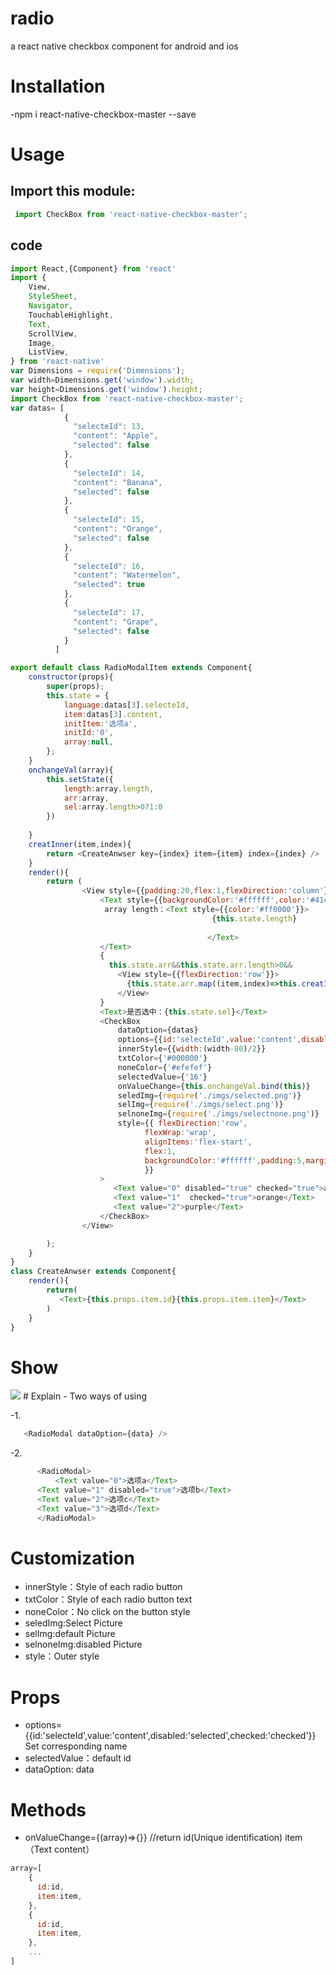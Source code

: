 # radio
a react native checkbox component for android and ios
# Installation
-npm i react-native-checkbox-master --save
# Usage
## Import this module:
```javascript
 import CheckBox from 'react-native-checkbox-master';
```

## code
```javascript
import React,{Component} from 'react'
import {
	View,
	StyleSheet,
	Navigator,
	TouchableHighlight,
	Text,
	ScrollView,
	Image,
	ListView,
} from 'react-native'
var Dimensions = require('Dimensions');
var width=Dimensions.get('window').width;
var height=Dimensions.get('window').height;
import CheckBox from 'react-native-checkbox-master';
var datas= [
            {
              "selecteId": 13,
              "content": "Apple",
              "selected": false
            },
            {
              "selecteId": 14,
              "content": "Banana",
              "selected": false
            },
            {
              "selecteId": 15,
              "content": "Orange",
              "selected": false
            },
            {
              "selecteId": 16,
              "content": "Watermelon",
              "selected": true
            },
            {
              "selecteId": 17,
              "content": "Grape",
              "selected": false
            }
          ]	  

export default class RadioModalItem extends Component{
	constructor(props){
		super(props);
		this.state = {
            language:datas[3].selecteId,
			item:datas[3].content,
			initItem:'选项a',
			initId:'0',
			array:null,
        };
	}
	onchangeVal(array){
	    this.setState({
			length:array.length,
			arr:array,
			sel:array.length>0?1:0
		})
	  
	}
	creatInner(item,index){
		return <CreateAnwser key={index} item={item} index={index} />
	}
	render(){
		return (
				<View style={{padding:20,flex:1,flexDirection:'column'}}>
				    <Text style={{backgroundColor:'#ffffff',color:'#414141',padding:5,}}>	 
                     array length：<Text style={{color:'#ff0000'}}>
											 {this.state.length}
											 
											</Text>
				    </Text>
					{
					  this.state.arr&&this.state.arr.length>0&&
					    <View style={{flexDirection:'row'}}>
						  {this.state.arr.map((item,index)=>this.creatInner(item,index))}
						</View>		
					}
					<Text>是否选中：{this.state.sel}</Text>
				    <CheckBox
					    dataOption={datas}
					    options={{id:'selecteId',value:'content',disabled:'selected',checked:'checked'}}
						innerStyle={{width:(width-80)/2}}
						txtColor={'#000000'}
						noneColor={'#efefef'}
						selectedValue={'16'}
						onValueChange={this.onchangeVal.bind(this)}
						seledImg={require('./imgs/selected.png')}
						selImg={require('./imgs/select.png')}
						selnoneImg={require('./imgs/selectnone.png')}
						style={{ flexDirection:'row',
							  flexWrap:'wrap',
							  alignItems:'flex-start',
							  flex:1,
							  backgroundColor:'#ffffff',padding:5,marginTop:10
							  }} 
					>
					   <Text value="0" disabled="true" checked="true">apple</Text>
					   <Text value="1"  checked="true">orange</Text>
					   <Text value="2">purple</Text>
					</CheckBox>
				</View>

		);
	}
}
class CreateAnwser extends Component{
	render(){
		return(
		   <Text>{this.props.item.id}{this.props.item.item}</Text>
		)
	}
}
```
# Show
<img src="https://github.com/antiantian/radio/blob/master/show.jpg"/>
# Explain
- Two ways of using

  -1.
```javascript
   <RadioModal dataOption={data} />
 ```
  -2. 
```javascript
      <RadioModal>
          <Text value="0">选项a</Text>
	  <Text value="1" disabled="true">选项b</Text>
	  <Text value="2">选项c</Text>
	  <Text value="3">选项d</Text>
      </RadioModal>
```
# Customization
- innerStyle：Style of each radio button
- txtColor：Style of each radio button text
- noneColor：No click on the button style
- seledImg:Select Picture
- selImg:default Picture
- selnoneImg:disabled Picture
- style：Outer style
# Props 
- options={{id:'selecteId',value:'content',disabled:'selected',checked:'checked'}}  Set corresponding name
- selectedValue：default id
- dataOption: data

# Methods

- onValueChange={(array)=>{}}  //return id(Unique identification) item（Text content）
```javascript 
array=[
	{
	  id:id,
	  item:item,
	},
	{
	  id:id,
	  item:item,
	},
	...
]
```
